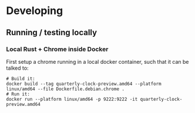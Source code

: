 # Developing

## Running / testing locally

### Local Rust + Chrome inside Docker

First setup a chrome running in a local docker container, such that it can be talked to:
```
# Build it:
docker build --tag quarterly-clock-preview.amd64 --platform linux/amd64 --file Dockerfile.debian.chrome .
# Run it:
docker run --platform linux/amd64 -p 9222:9222 -it quarterly-clock-preview.amd64
```


